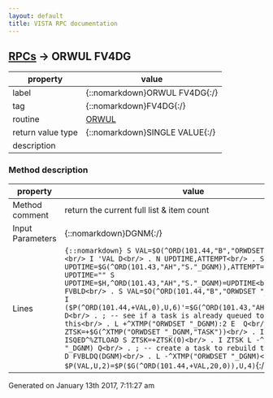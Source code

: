 ```yaml
---
layout: default
title: VISTA RPC documentation
---
```




## [RPCs](TableOfContent.md) &#8594; ORWUL FV4DG 

 property | value 
--- | --- 
 label | {::nomarkdown}ORWUL FV4DG{:/}
 tag | {::nomarkdown}FV4DG{:/}
 routine | [ORWUL](http://code.osehra.org/dox/Routine_ORWUL_source.html)
 return value type | {::nomarkdown}SINGLE VALUE{:/}
 description | 


### Method description

 property | value 
 --- | --- 
 Method comment | return the current full list & item count
 Input Parameters | {::nomarkdown}DGNM{:/}
 Lines | ```{::nomarkdown} S VAL=$O(^ORD(101.44,"B","ORWDSET "_DGNM,0))<br/> I 'VAL D<br/> . N UPDTIME,ATTEMPT<br/> . S UPDTIME=$G(^ORD(101.43,"AH","S."_DGNM)),ATTEMPT=0<br/> . I UPDTIME="" S UPDTIME=$H,^ORD(101.43,"AH","S."_DGNM)=UPDTIME<br/> . D FVBLD<br/> . S VAL=$O(^ORD(101.44,"B","ORWDSET "_DGNM,0))<br/> I ($P(^ORD(101.44,+VAL,0),U,6)'=$G(^ORD(101.43,"AH","S."_DGNM))) D<br/> . ; -- see if a task is already queued to rebuild this<br/> . L +^XTMP("ORWDSET "_DGNM):2 E  Q<br/> . N ZTSK S ZTSK=+$G(^XTMP("ORWDSET "_DGNM,"TASK"))<br/> . I ZTSK D ISQED^%ZTLOAD S ZTSK=+ZTSK(0)<br/> . I ZTSK L -^XTMP("ORWDSET "_DGNM) Q<br/> . ; -- create a task to rebuild the list<br/> . D FVBLDQ(DGNM)<br/> . L -^XTMP("ORWDSET "_DGNM)<br/> S $P(VAL,U,2)=$P($G(^ORD(101.44,+VAL,20,0)),U,4)```{:/}




 Generated on January 13th 2017, 7:11:27 am